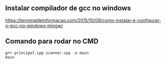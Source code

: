 ## Instalar compilador de gcc no windows
https://terminaldeinformacao.com/2015/10/08/como-instalar-e-configurar-o-gcc-no-windows-mingw/
## Comando para rodar no CMD
```
g++ principal.cpp scanner.cpp -o main 
main
```
